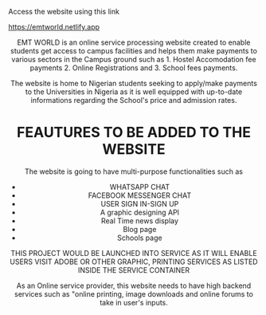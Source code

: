 Access the website using this link 

https://emtworld.netlify.app

<center> EMT WORLD is an online service processing website created to enable students get access to campus facilities and helps them make payments to various sectors in the Campus ground such as 
1. Hostel Accomodation fee payments
2. Online Registrations and
3. School fees payments.

The website is home to Nigerian students seeking to apply/make payments to the Universities in Nigeria as it is well equipped with up-to-date informations regarding the School's price and admission rates.


# FEAUTURES TO BE ADDED TO THE WEBSITE

The website is going to have multi-purpose functionalities such as
* WHATSAPP CHAT 
* FACEBOOK MESSENGER CHAT
* USER SIGN IN-SIGN UP
* A graphic designing API 
* Real Time news display
* Blog page 
* Schools page


THIS PROJECT WOULD BE LAUNCHED INTO SERVICE AS IT WILL ENABLE USERS VISIT ADOBE OR OTHER GRAPHIC, PRINTING SERVICES AS LISTED INSIDE THE SERVICE CONTAINER

As an Online service provider, this website needs to have high backend services such as "online printing, image downloads and online forums to take in user's inputs. 
